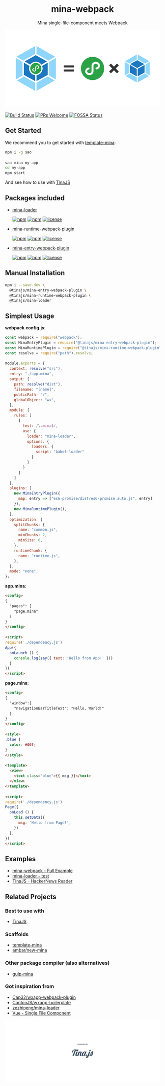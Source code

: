 <h1 align="center">mina-webpack</h1>
<p align="center"> Mina single-file-component meets Webpack</p>
<p align="center"><img src="https://github.com/tinajs/assets/raw/master/images/mina-webpack/equation.png" /></p>

[![Build Status](https://travis-ci.org/tinajs/mina-webpack.svg?branch=master)](https://travis-ci.org/tinajs/mina-webpack)
[![PRs Welcome](https://img.shields.io/badge/PRs-welcome-brightgreen.svg?style=flat-square)](http://makeapullrequest.com)
[![FOSSA Status](https://app.fossa.io/api/projects/git%2Bgithub.com%2Ftinajs%2Fmina-webpack.svg?type=small)](https://app.fossa.io/projects/git%2Bgithub.com%2Ftinajs%2Fmina-webpack?ref=badge_small)

## Get Started

We recommend you to get started with [template-mina](https://github.com/tinajs/template-mina):

```bash
npm i -g sao

sao mina my-app
cd my-app
npm start
```

And see how to use with [TinaJS](https://tinajs.github.io/tina/#/guide/package-management-and-build-tools)

## Packages included

- [mina-loader](./packages/mina-loader)

  [![npm](https://img.shields.io/npm/v/@tinajs/mina-loader.svg?style=flat-square)](https://www.npmjs.com/package/@tinajs/mina-loader)
  [![npm](https://img.shields.io/npm/dw/@tinajs/mina-loader.svg?style=flat-square)](https://www.npmjs.com/package/@tinajs/mina-loader)
  [![license](https://img.shields.io/npm/l/@tinajs/mina-loader.svg?style=flat-square)](./LICENSE)

- [mina-runtime-webpack-plugin](./packages/mina-runtime-webpack-plugin)

  [![npm](https://img.shields.io/npm/v/@tinajs/mina-runtime-webpack-plugin.svg?style=flat-square)](https://www.npmjs.com/package/@tinajs/mina-runtime-webpack-plugin)
  [![npm](https://img.shields.io/npm/dw/@tinajs/mina-runtime-webpack-plugin.svg?style=flat-square)](https://www.npmjs.com/package/@tinajs/mina-runtime-webpack-plugin)
  [![license](https://img.shields.io/npm/l/@tinajs/mina-runtime-webpack-plugin.svg?style=flat-square)](./LICENSE)

- [mina-entry-webpack-plugin](./packages/mina-entry-webpack-plugin)

  [![npm](https://img.shields.io/npm/v/@tinajs/mina-entry-webpack-plugin.svg?style=flat-square)](https://www.npmjs.com/package/@tinajs/mina-entry-webpack-plugin)
  [![npm](https://img.shields.io/npm/dw/@tinajs/mina-entry-webpack-plugin.svg?style=flat-square)](https://www.npmjs.com/package/@tinajs/mina-entry-webpack-plugin)
  [![license](https://img.shields.io/npm/l/@tinajs/mina-entry-webpack-plugin.svg?style=flat-square)](./LICENSE)

## Manual Installation

```bash
npm i --save-dev \
  @tinajs/mina-entry-webpack-plugin \
  @tinajs/mina-runtime-webpack-plugin \
  @tinajs/mina-loader
```

## Simplest Usage

**webpack.config.js**:

```javascript
const webpack = require("webpack");
const MinaEntryPlugin = require("@tinajs/mina-entry-webpack-plugin");
const MinaRuntimePlugin = require("@tinajs/mina-runtime-webpack-plugin");
const resolve = require("path").resolve;

module.exports = {
  context: resolve("src"),
  entry: "./app.mina",
  output: {
    path: resolve("dist"),
    filename: "[name]",
    publicPath: "/",
    globalObject: "wx",
  },
  module: {
    rules: [
      {
        test: /\.mina$/,
        use: {
          loader: "mina-loader",
          options: {
            loaders: {
              script: "babel-loader"
            }
          }
        }
      }
    ]
  },
  plugins: [
    new MinaEntryPlugin({
      map: entry => ["es6-promise/dist/es6-promise.auto.js", entry]
    }),
    new MinaRuntimePlugin(),
  ],
  optimization: {
    splitChunks: {
      name: "common.js",
      minChunks: 2,
      minSize: 0,
    },
    runtimeChunk: {
      name: "runtime.js",
    },
  },
  mode: "none",
};
```

**app.mina**:

```html
<config>
{
  "pages": [
    "page.mina"
  ]
}
</config>

<script>
require('./dependency.js')
App({
  onLaunch () {
    console.log(say({ text: 'Hello from App!' }))
  }
})
</script>
```

**page.mina**:

```html
<config>
{
  "window":{
    "navigationBarTitleText": "Hello, World!"
  }
}
</config>

<style>
.blue {
  color: #00f;
}
</style>

<template>
  <view>
    <text class="blue">{{ msg }}</text>
  </view>
</template>

<script>
require('./dependency.js')
Page({
  onLoad () {
    this.setData({
      msg: 'Hello from Page!',
    })
  },
})
</script>
```

## Examples

- [mina-webpack - Full Example](./example)
- [mina-loader - test](./packages/mina-loader/test)
- [TinaJS - HackerNews Reader](https://github.com/tinajs/tina-hackernews)

## Related Projects

### Best to use with

- [TinaJS](https://github.com/tinajs/tina)

### Scaffolds

- [template-mina](https://github.com/tinajs/template-mina)
- [ambar/new-mina](https://github.com/ambar/new-mina)

### Other package compiler (also alternatives)

- [gulp-mina](https://github.com/tinajs/gulp-mina)

### Got inspiration from

- [Cap32/wxapp-webpack-plugin](https://github.com/Cap32/wxapp-webpack-plugin)
- [CantonJS/wxapp-boilerplate](https://github.com/cantonjs/wxapp-boilerplate)
- [zezhipeng/mina-loader](https://github.com/zezhipeng/mina-loader)
- [Vue - Single File Component](https://vuejs.org/v2/guide/single-file-components.html)

[![](https://github.com/tinajs/assets/raw/master/images/banners/sponsored.png)](https://github.com/tinajs/tina)
